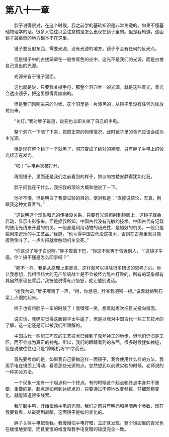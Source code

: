 # 第八十一章


　　胖子说得很对，在这个时候，我之前学的基础知识是非常关键的。如果不懂基础物理学的话，很多人往往只会注意楼是怎么出现在镜子里的。但是我知道，这面镜子最离奇的地方根本不在这里。

　　镜子要反射东西，需要光源，没有光源的地方，镜子不会有任何的反光点。

　　但是镜子中的古搂笼罩在一股惨青色的光中，这光不是我们的光源，而是古楼自己发出的光源。

　　光源来自于镜子里面。

　　这也就是说，只要我关掉手电，那整个洞穴唯一的光源，就是这些青光，青光会透出镜子，把这里照得青幽幽的。

　　但是我们刚刚进来的时候，这个洞里是一片漆黑的，从镜子里没有任何光线放射出来。

　　“关灯。”我对胖子说道，说完也立即关掉了自己的手电。

　　整个洞穴一下暗了下来，按照正常的物理情况，此时镜子里的青光应该会成为主光源。

　　但是现在整个镜子一下就黑了，洞穴变成了绝对的黑暗，只有胖子手电上的荧光标志在发光。

　　“啪！”手电再次被打开。

　　再照镜子，里面还是我们之前看到的样子，惨淡的古楼安静得犹如化石。

　　胖子问我在干什么，我把我的理论大概和他说了一下。

　　他听不懂，但是明白了我要试验的目的，便对我道：“直接说结论，天真，别跟我这种文盲客气。”

　　“这说明这个现象和光的传播没关系，只要有光源照射到镜面上，这镜子就会启动，显示出影像来。但是据我所知，中国古代没有光敏的技术。中国古代有记载的使用光线来开启的机关，一般都是利用动物的趋光性，是短效的机关，一般只是些用来逗乐的手工艺品。”我道，“也亏得中国古代没这技术，否则在古墓里就只能摸黑倒斗了，一点火把就会触动机关全死。”

　　“你这说了等于白说啊。”胖子摸着下巴，“你这不就等于告诉别人，丫这镜子牛逼，你丫搞不懂是怎么回亊吗？”

　　“那不一样，我是从原理上来反推，这样就可以排除很多错误的思考方向。你让我想想，我相信伟大的无产阶级战士是不会被怪力乱神打败的，所有的现象都有其自然原理在背后。”我被他说得有点恼怒，就让他别说话。

　　“抢我台词。”胖子嘟嚷了一声，“得，你想吧，胖爷我吧嗒一根。”说着就缩到石梁上点烟抽起来。

　　终于也有将胖子一军的时候了！我嘿嘿一笑，想着就再次把目光投向镜面。

　　说实话，我确实觉得这面镜子太牛逼了，但是以我对中国古代一些工艺技术的了解，这一定还是可以被我们所理解的。

　　中国古代一些能工巧匠的工艺技术已经到了鬼斧神工的地步，但他们仍旧是工匠，而不会成为真正的神鬼。所以，我们的眼睛看到的东西，很多时候犹如神迹，但是说破往往也只是“障眼机巧”四字而已。

　　首先要考虑的是，如果我自己要做这样一面镜子，我会使用什么样的方法。我用手电在镜面上滑动，看着那些光源的点，忽然想到以前做实验的时候，老师说的一种实验方法。

　　一个现象一定有一个起点和一个终点。有的时候这个起点和终点本身并不重要，重要的是，起点是如何到达终点的，只要通过不停地改变参数，仔细观察变化，就能知道很多线索。

　　我举起手电，开始扭动手电的光圈。我们之前只有明亮和黑暗两个参数，现在我要看看，从最亮到最暗，这面镜子是如何变化的。

　　胖子关掉手电配合我。我慢慢把手电拧暗，立即就发现，整个镜面里的青光也在缓慢地变暗，而且变慢的幅度和我手电变暗的辐度完全一致。

